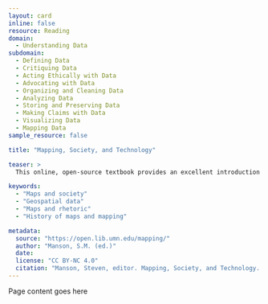 ```yaml
---
layout: card
inline: false
resource: Reading
domain:
  - Understanding Data
subdomain:
  - Defining Data
  - Critiquing Data
  - Acting Ethically with Data
  - Advocating with Data
  - Organizing and Cleaning Data
  - Analyzing Data
  - Storing and Preserving Data
  - Making Claims with Data
  - Visualizing Data
  - Mapping Data
sample_resource: false

title: "Mapping, Society, and Technology"

teaser: >
  This online, open-source textbook provides an excellent introduction to digital mapping that includes topics such as reading, using, and creating maps. A central focus of the text is the relationship between cartography and broader societal and technological developments. It also includes topics related to geospatial data ethics, the history of maps and mapping, and maps as rhetorical devices. Instructors can select chapters in this book to provide students with essential background information and context before moving into more hands-on cartography instruction; the background material provided in this text will allow students to approach the task of making their own data-advocacy related maps with greater insight, sophistication, and integrity. 

keywords:
  - "Maps and society"
  - "Geospatial data"
  - "Maps and rhetoric"
  - "History of maps and mapping"

metadata:
  source: "https://open.lib.umn.edu/mapping/"
  author: "Manson, S.M. (ed.)"
  date:
  license: "CC BY-NC 4.0"
  citation: "Manson, Steven, editor. Mapping, Society, and Technology. University of Minnesota Libraries Publishing, 2017. https://open.lib.umn.edu/mapping/. " 
---
```


Page content goes here

